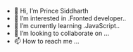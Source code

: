 - 👋 Hi, I’m Prince Siddharth
- 👀 I’m interested in .Fronted developer..
- 🌱 I’m currently learning .JavaScript..
- 💞️ I’m looking to collaborate on ...
- 📫 How to reach me ...

<!---
P7080/P7080 is a ✨ special ✨ repository because its `README.md` (this file) appears on your GitHub profile.
You can click the Preview link to take a look at your changes.
--->
